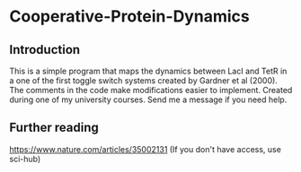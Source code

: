 # Cooperative-Protein-Dynamics

## Introduction
This is a simple program that maps the dynamics between LacI and TetR in a one of the first toggle switch systems created by Gardner et al (2000). The comments in the code
make modifications easier to implement. Created during one of my university courses. Send me a message if you need help.

## Further reading
https://www.nature.com/articles/35002131 (If you don't have access, use sci-hub)

